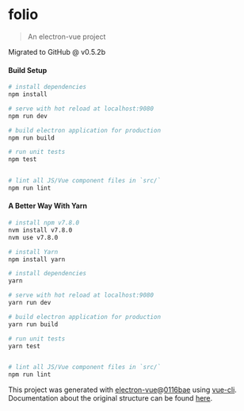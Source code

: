 # folio

> An electron-vue project

Migrated to GitHub @ v0.5.2b

#### Build Setup

``` bash
# install dependencies
npm install

# serve with hot reload at localhost:9080
npm run dev

# build electron application for production
npm run build

# run unit tests
npm test


# lint all JS/Vue component files in `src/`
npm run lint

```

#### A Better Way With Yarn

``` bash
# install npm v7.8.0
nvm install v7.8.0
nvm use v7.8.0

# install Yarn
npm install yarn

# install dependencies
yarn

# serve with hot reload at localhost:9080
yarn run dev

# build electron application for production
yarn run build

# run unit tests
yarn test


# lint all JS/Vue component files in `src/`
npm run lint

```

This project was generated with [electron-vue](https://github.com/SimulatedGREG/electron-vue)@[0116bae](https://github.com/SimulatedGREG/electron-vue/tree/0116bae81b2d1b007b81a77d5a33237ce337e505) using [vue-cli](https://github.com/vuejs/vue-cli). Documentation about the original structure can be found [here](https://simulatedgreg.gitbooks.io/electron-vue/content/index.html).
